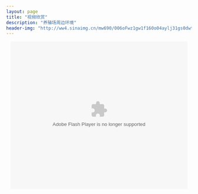```yaml
---
layout: page
title: "视频欣赏"
description: "养殖场周边环境"
header-img: "http://ww4.sinaimg.cn/mw690/006oFwz1gw1f160o04aylj31gs0dwt96.jpg"
---
```


<body>
 <div align="center">
  <p><embed src="http://static.video.qq.com/TPout.swf?vid=x0183i01l6a&auto=0" allowFullScreen="true" quality="high" width="480" height="400" align="middle" allowScriptAccess="always" type="application/x-shockwave-flash"></embed></p>
 </div>
</body>
